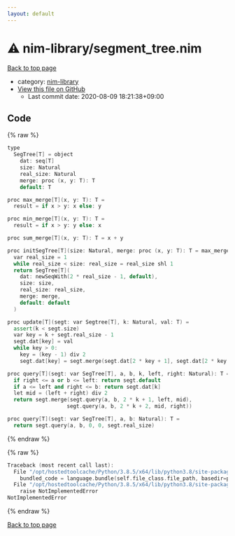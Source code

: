 ```yaml
---
layout: default
---
```


<!-- mathjax config similar to math.stackexchange -->
<script type="text/javascript" async
  src="https://cdnjs.cloudflare.com/ajax/libs/mathjax/2.7.5/MathJax.js?config=TeX-MML-AM_CHTML">
</script>
<script type="text/x-mathjax-config">
  MathJax.Hub.Config({
    TeX: { equationNumbers: { autoNumber: "AMS" }},
    tex2jax: {
      inlineMath: [ ['$','$'] ],
      processEscapes: true
    },
    "HTML-CSS": { matchFontHeight: false },
    displayAlign: "left",
    displayIndent: "2em"
  });
</script>

<script type="text/javascript" src="https://cdnjs.cloudflare.com/ajax/libs/jquery/3.4.1/jquery.min.js"></script>
<script src="https://cdn.jsdelivr.net/npm/jquery-balloon-js@1.1.2/jquery.balloon.min.js" integrity="sha256-ZEYs9VrgAeNuPvs15E39OsyOJaIkXEEt10fzxJ20+2I=" crossorigin="anonymous"></script>
<script type="text/javascript" src="../../assets/js/copy-button.js"></script>
<link rel="stylesheet" href="../../assets/css/copy-button.css" />


# :warning: nim-library/segment_tree.nim

<a href="../../index.html">Back to top page</a>

* category: <a href="../../index.html#dd390cd6b7c8b7d7cfc5543fc36ddaac">nim-library</a>
* <a href="{{ site.github.repository_url }}/blob/master/nim-library/segment_tree.nim">View this file on GitHub</a>
    - Last commit date: 2020-08-09 18:21:38+09:00




## Code

<a id="unbundled"></a>
{% raw %}
```cpp
type
  SegTree[T] = object
    dat: seq[T]
    size: Natural
    real_size: Natural
    merge: proc (x, y: T): T
    default: T

proc max_merge[T](x, y: T): T =
  result = if x > y: x else: y

proc min_merge[T](x, y: T): T =
  result = if x > y: y else: x

proc sum_merge[T](x, y: T): T = x + y

proc initSegTree[T](size: Natural, merge: proc (x, y: T): T = max_merge, default = 0): SegTree[T] =
  var real_size = 1
  while real_size < size: real_size = real_size shl 1
  return SegTree[T](
    dat: newSeqWith(2 * real_size - 1, default),
    size: size,
    real_size: real_size,
    merge: merge,
    default: default
  )

proc update[T](segt: var Segtree[T], k: Natural, val: T) =
  assert(k < segt.size)
  var key = k + segt.real_size - 1
  segt.dat[key] = val
  while key > 0:
    key = (key - 1) div 2
    segt.dat[key] = segt.merge(segt.dat[2 * key + 1], segt.dat[2 * key + 2])

proc query[T](segt: var SegTree[T], a, b, k, left, right: Natural): T =
  if right <= a or b <= left: return segt.default
  if a <= left and right <= b: return segt.dat[k]
  let mid = (left + right) div 2
  return segt.merge(segt.query(a, b, 2 * k + 1, left, mid),
                   segt.query(a, b, 2 * k + 2, mid, right))

proc query[T](segt: var SegTree[T], a, b: Natural): T =
  return segt.query(a, b, 0, 0, segt.real_size)

```
{% endraw %}

<a id="bundled"></a>
{% raw %}
```cpp
Traceback (most recent call last):
  File "/opt/hostedtoolcache/Python/3.8.5/x64/lib/python3.8/site-packages/onlinejudge_verify/docs.py", line 349, in write_contents
    bundled_code = language.bundle(self.file_class.file_path, basedir=pathlib.Path.cwd())
  File "/opt/hostedtoolcache/Python/3.8.5/x64/lib/python3.8/site-packages/onlinejudge_verify/languages/nim.py", line 86, in bundle
    raise NotImplementedError
NotImplementedError

```
{% endraw %}

<a href="../../index.html">Back to top page</a>

